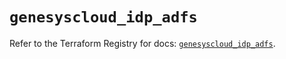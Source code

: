 # `genesyscloud_idp_adfs`

Refer to the Terraform Registry for docs: [`genesyscloud_idp_adfs`](https://registry.terraform.io/providers/mypurecloud/genesyscloud/1.70.0/docs/resources/idp_adfs).
